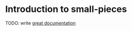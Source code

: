 # Introduction to small-pieces

TODO: write [great documentation](http://jacobian.org/writing/great-documentation/what-to-write/)
